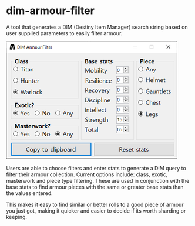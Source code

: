# dim-armour-filter
A tool that generates a DIM (Destiny Item Manager) search string based on user supplied parameters to easily filter armour.

![image](/img/screenshot.png)

Users are able to choose filters and enter stats to generate a DIM query to filter their armour collection. Current options include: class, exotic, masterwork and piece type filtering. These are used in conjunction with the base stats to find armour pieces with the same or greater base stats than the values entered.

This makes it easy to find similar or better rolls to a good piece of armour you just got, making it quicker and easier to decide if its worth sharding or keeping.